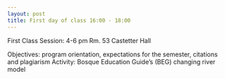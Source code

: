 ```yaml
---
layout: post
title: First day of class 16:00 - 18:00
---
```


First Class Session: 4-6 pm Rm. 53 Castetter Hall

Objectives: program orientation, expectations for the semester, citations and plagiarism
Activity: Bosque Education Guide’s (BEG) changing river model
